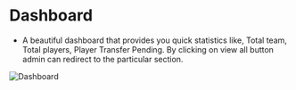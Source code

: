# Dashboard

- A beautiful dashboard that provides you quick statistics like, Total team, Total players, Player Transfer Pending. By clicking on view all button admin can redirect to the particular section.

![Dashboard](/screenshots/dashboard.png)